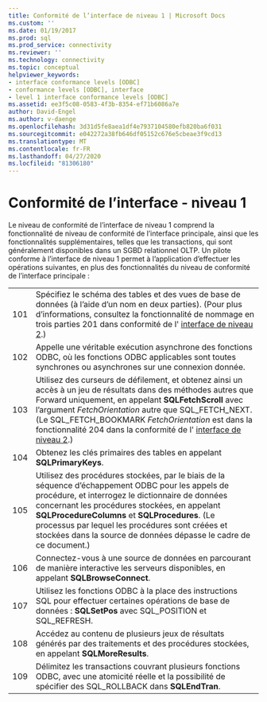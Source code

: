 ```yaml
---
title: Conformité de l’interface de niveau 1 | Microsoft Docs
ms.custom: ''
ms.date: 01/19/2017
ms.prod: sql
ms.prod_service: connectivity
ms.reviewer: ''
ms.technology: connectivity
ms.topic: conceptual
helpviewer_keywords:
- interface conformance levels [ODBC]
- conformance levels [ODBC], interface
- level 1 interface conformance levels [ODBC]
ms.assetid: ee3f5c08-0583-4f3b-8354-ef71b6086a7e
author: David-Engel
ms.author: v-daenge
ms.openlocfilehash: 3d31d5fe8aea1df4e7937104580efb820ba6f031
ms.sourcegitcommit: e042272a38fb646df05152c676e5cbeae3f9cd13
ms.translationtype: MT
ms.contentlocale: fr-FR
ms.lasthandoff: 04/27/2020
ms.locfileid: "81306180"
---
```

# <a name="level-1-interface-conformance"></a>Conformité de l’interface - niveau 1
Le niveau de conformité de l’interface de niveau 1 comprend la fonctionnalité de niveau de conformité de l’interface principale, ainsi que les fonctionnalités supplémentaires, telles que les transactions, qui sont généralement disponibles dans un SGBD relationnel OLTP. Un pilote conforme à l’interface de niveau 1 permet à l’application d’effectuer les opérations suivantes, en plus des fonctionnalités du niveau de conformité de l’interface principale :  
  
|||  
|-|-|  
|101|Spécifiez le schéma des tables et des vues de base de données (à l’aide d’un nom en deux parties). (Pour plus d’informations, consultez la fonctionnalité de nommage en trois parties 201 dans conformité de l' [interface de niveau 2](../../../odbc/reference/develop-app/level-2-interface-conformance.md).)|  
|102|Appelle une véritable exécution asynchrone des fonctions ODBC, où les fonctions ODBC applicables sont toutes synchrones ou asynchrones sur une connexion donnée.|  
|103|Utilisez des curseurs de défilement, et obtenez ainsi un accès à un jeu de résultats dans des méthodes autres que Forward uniquement, en appelant **SQLFetchScroll** avec l’argument *FetchOrientation* autre que SQL_FETCH_NEXT. (Le SQL_FETCH_BOOKMARK *FetchOrientation* est dans la fonctionnalité 204 dans la conformité de l' [interface de niveau 2](../../../odbc/reference/develop-app/level-2-interface-conformance.md).)|  
|104|Obtenez les clés primaires des tables en appelant **SQLPrimaryKeys**.|  
|105|Utilisez des procédures stockées, par le biais de la séquence d’échappement ODBC pour les appels de procédure, et interrogez le dictionnaire de données concernant les procédures stockées, en appelant **SQLProcedureColumns** et **SQLProcedures**. (Le processus par lequel les procédures sont créées et stockées dans la source de données dépasse le cadre de ce document.)|  
|106|Connectez-vous à une source de données en parcourant de manière interactive les serveurs disponibles, en appelant **SQLBrowseConnect**.|  
|107|Utilisez les fonctions ODBC à la place des instructions SQL pour effectuer certaines opérations de base de données : **SQLSetPos** avec SQL_POSITION et SQL_REFRESH.|  
|108|Accédez au contenu de plusieurs jeux de résultats générés par des traitements et des procédures stockées, en appelant **SQLMoreResults**.|  
|109|Délimitez les transactions couvrant plusieurs fonctions ODBC, avec une atomicité réelle et la possibilité de spécifier des SQL_ROLLBACK dans **SQLEndTran**.|
